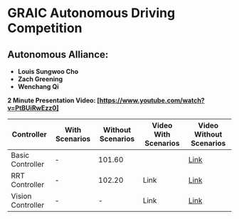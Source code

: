 ﻿# GRAIC Autonomous Driving Competition

## Autonomous Alliance:
- **Louis Sungwoo Cho**
- **Zach Greening**
- **Wenchang Qi**

**2 Minute Presentation Video: [https://www.youtube.com/watch?v=PtBUiRwEzz0]**


| Controller         | With Scenarios | Without Scenarios | Video With Scenarios | Video Without Scenarios |
|--------------------|----------------|--------------------|------|--------------------|
| Basic Controller   | -              | 101.60             |      |[Link](https://www.youtube.com/watch?v=v8KOwY_RivM) |
| RRT Controller     | -              | 102.20             | Link |[Link](https://www.youtube.com/watch?v=D8-vqCHBaPo)  |
| Vision Controller  | -              | -                  | Link |[Link]()   |




